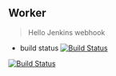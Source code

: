 ## Worker
> Hello Jenkins webhook
  * build status
  [![Build Status](http://192.168.100.253:8080/buildStatus/icon?job=instavote%2Fworker-build)](http://192.168.100.253:8080/job/instavote/job/worker-build/)

[![Build Status](http://192.168.100.253:8080/buildStatus/icon?job=instavote%2Fworker-test&subject=UnitTest)](http://192.168.100.253:8080/job/instavote/job/worker-test/)
